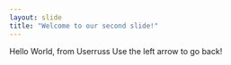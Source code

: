 ```yaml
---
layout: slide
title: "Welcome to our second slide!"
---
```

Hello World, from Userruss
Use the left arrow to go back!
